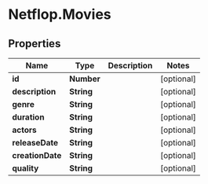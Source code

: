 # Netflop.Movies

## Properties

Name | Type | Description | Notes
------------ | ------------- | ------------- | -------------
**id** | **Number** |  | [optional] 
**description** | **String** |  | [optional] 
**genre** | **String** |  | [optional] 
**duration** | **String** |  | [optional] 
**actors** | **String** |  | [optional] 
**releaseDate** | **String** |  | [optional] 
**creationDate** | **String** |  | [optional] 
**quality** | **String** |  | [optional] 


